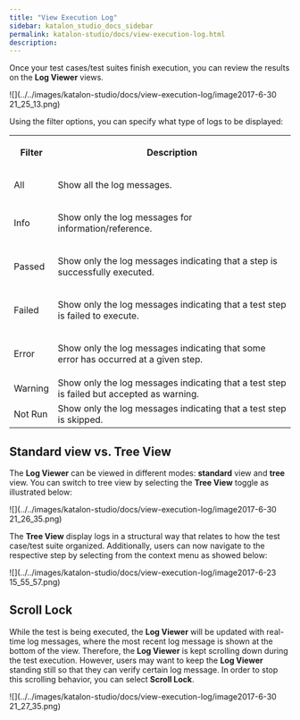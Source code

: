 ```yaml
---
title: "View Execution Log" 
sidebar: katalon_studio_docs_sidebar
permalink: katalon-studio/docs/view-execution-log.html 
description: 
---
```

Once your test cases/test suites finish execution, you can review the results on the **Log Viewer** views.

![](../../images/katalon-studio/docs/view-execution-log/image2017-6-30 21_25_13.png)

Using the filter options, you can specify what type of logs to be displayed:

<table class="" style="table-layout: fixed;"><colgroup class="" style=""><col class="" style=""><col class="" style=""></colgroup><tbody class="" style=""><tr class="" style=""><th class="" style=""><p class="" style=""><strong class="" style="">Filter</strong></p></th><th class="" style=""><p class="" style=""><strong class="" style="">Description</strong></p></th></tr><tr class="" style=""><td class="" style=""><p class="" style="">All</p></td><td class="" style=""><p class="" style="">Show all the log messages.</p></td></tr><tr class="" style=""><td class="" style=""><p class="" style="">Info</p></td><td class="" style=""><p class="" style="">Show only the log messages for information/reference.</p></td></tr><tr class="" style=""><td class="" style=""><p class="" style="">Passed</p></td><td class="" style=""><p class="" style="">Show only the log messages indicating that a step is successfully executed.</p></td></tr><tr class="" style=""><td class="" style=""><p class="" style="">Failed</p></td><td class="" style=""><p class="" style="">Show only the log messages indicating that a test step is failed to execute.</p></td></tr><tr class="" style=""><td class="" style=""><p class="" style="">Error</p></td><td class="" style=""><p class="" style="">Show only the log messages indicating that some error has occurred at a given step.</p></td></tr><tr class="" style=""><td colspan="1" class="" style="">Warning</td><td colspan="1" class="" style="">Show only the log messages indicating that a test step is failed but accepted as warning.</td></tr><tr class="" style=""><td colspan="1" class="" style="">Not Run</td><td colspan="1" class="" style="">Show only the log messages indicating that a test step is skipped.</td></tr></tbody></table>

Standard view vs. Tree View
---------------------------

The **Log Viewer** can be viewed in different modes: **standard** view and **tree** view. You can switch to tree view by selecting the **Tree View** toggle as illustrated below:

![](../../images/katalon-studio/docs/view-execution-log/image2017-6-30 21_26_35.png)

The **Tree View** display logs in a structural way that relates to how the test case/test suite organized. Additionally, users can now navigate to the respective step by selecting from the context menu as showed below:

![](../../images/katalon-studio/docs/view-execution-log/image2017-6-23 15_55_57.png)

Scroll Lock
-----------

While the test is being executed, the **Log Viewer** will be updated with real-time log messages, where the most recent log message is shown at the bottom of the view. Therefore, the **Log Viewer** is kept scrolling down during the test execution. However, users may want to keep the **Log Viewer** standing still so that they can verify certain log message. In order to stop this scrolling behavior, you can select **Scroll Lock**.

![](../../images/katalon-studio/docs/view-execution-log/image2017-6-30 21_27_35.png)